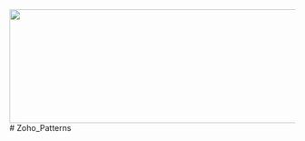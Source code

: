 <img src="https://user-images.githubusercontent.com/78891081/213744681-7ab6bd12-ac81-47b8-bf9d-d09647ca947d.png" width="1770" height="200" />
# Zoho_Patterns
